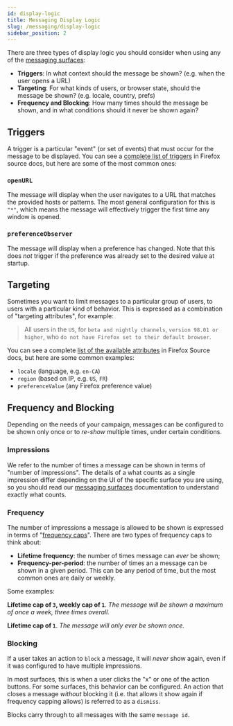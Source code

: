 ```yaml
---
id: display-logic
title: Messaging Display Logic
slug: /messaging/display-logic
sidebar_position: 2
---
```


There are three types of display logic you should consider when using any of the [messaging surfaces](/messaging/desktop-messaging-surfaces):

* **Triggers**: In what context should the message be shown? (e.g. when the user opens a URL)
* **Targeting**: For what kinds of users, or browser state, should the message be shown? (e.g. locale, country, prefs)
* **Frequency and Blocking**: How many times should the message be shown, and in what conditions should it never be shown again?

## Triggers

A trigger is a particular "event" (or set of events) that must occur for the message to be displayed. You can see a [complete list of triggers](https://firefox-source-docs.mozilla.org/toolkit/components/messaging-system/docs/TriggerActionSchemas/index.html#available-trigger-actions) in Firefox source docs, but here are some of the most common ones:

### `openURL`

The message will display when the user navigates to a URL that matches the provided hosts or patterns. The most general configuration for this is `"*"`, which means the message will effectively trigger the first time any window is opened.

### `preferenceObserver`

The message will display when a preference has changed. Note that this does *not* trigger if the preference was already set to the desired value at startup.


## Targeting

Sometimes you want to limit messages to a particular group of users, to users with a particular kind of behavior. This is expressed as a combination of "targeting attributes", for example:

> All users in the `US`, for `beta and nightly channels`, `version 98.01 or higher`, who `do not have Firefox set to their default browser`.

You can see a complete [list of the available attributes](https://firefox-source-docs.mozilla.org/browser/components/asrouter/docs/targeting-attributes.html) in Firefox Source docs, but here are some common examples:

* `locale` (language, e.g. `en-CA`)
* `region` (based on IP, e.g. `US`, `FR`)
* `preferenceValue` (any Firefox preference value)


## Frequency and Blocking

Depending on the needs of your campaign, messages can be configured to be shown only once or to *re-show* multiple times, under certain conditions.

### Impressions

We refer to the number of times a message can be shown in terms of "number of impressions". The details of a what counts as a single impression differ depending on the UI of the specific surface you are using, so you should read our [messaging surfaces](/messaging/desktop-messaging-surfaces) documentation to understand exactly what counts.

### Frequency

The number of impressions a message is allowed to be shown is expressed in terms of "[frequency caps](/messaging/frequency-cap)". There are two types of frequency caps to think about:
* **Lifetime frequency**: the number of times message can *ever* be shown;
* **Frequency-per-period**: the number of times an a message can be shown in a given period. This can be any period of time, but the most common ones are daily or weekly.

Some examples:

**Lifetime cap of `3`, weekly cap of `1`**. *The message will be shown a maximum of once a week, three times overall.*

**Lifetime cap of `1`**. *The message will only ever be shown once.*


### Blocking

If a user takes an action to `block` a message, it will *never* show again, even if it was configured to have multiple impressions.

In most surfaces, this is when a user clicks the "x" or one of the action buttons. For some surfaces, this behavior can be configured. An action that closes a message *without* blocking it (i.e. that allows it show again if frequency capping allows) is referred to as a `dismiss`.

Blocks carry through to all messages with the same `message id`.

